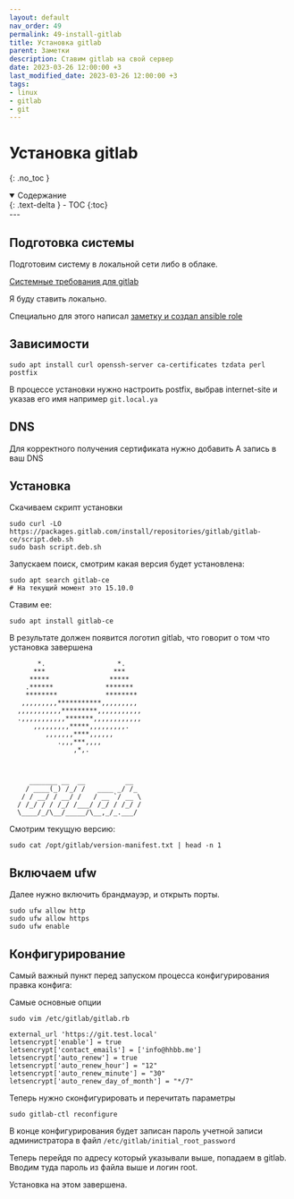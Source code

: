 ```yaml
---
layout: default
nav_order: 49
permalink: 49-install-gitlab
title: Установка gitlab
parent: Заметки
description: Ставим gitlab на свой сервер
date: 2023-03-26 12:00:00 +3
last_modified_date: 2023-03-26 12:00:00 +3
tags:
- linux
- gitlab
- git
---
```


# Установка gitlab
{: .no_toc }

<details open markdown="block">
  <summary>
    Содержание
  </summary>
  {: .text-delta }
- TOC
{:toc}
</details>
---

## Подготовка системы

Подготовим систему в локальной сети либо в облаке.

[Системные требования для gitlab](https://docs.gitlab.com/ee/install/requirements.html)

Я буду ставить локально.

Специально для этого написал [заметку и создал ansible role](https://lexusalex.ru/43-linux-commands#ubuntu-server)

## Зависимости

```shell
sudo apt install curl openssh-server ca-certificates tzdata perl postfix
```

В процессе установки нужно настроить postfix, выбрав internet-site и указав его имя например `git.local.ya`

## DNS

Для корректного получения сертификата нужно добавить A запись в ваш DNS

## Установка

Скачиваем скрипт установки

```shell
sudo curl -LO https://packages.gitlab.com/install/repositories/gitlab/gitlab-ce/script.deb.sh
sudo bash script.deb.sh
```

Запускаем поиск, смотрим какая версия будет установлена:

```shell
sudo apt search gitlab-ce
# На текущий момент это 15.10.0
```

Ставим ее: 

```shell
sudo apt install gitlab-ce
```

В результате должен появится логотип gitlab, что говорит о том что установка завершена

```shell
       *.                  *.
      ***                 ***
     *****               *****
    .******             *******
    ********            ********
   ,,,,,,,,,***********,,,,,,,,,
  ,,,,,,,,,,,*********,,,,,,,,,,,
  .,,,,,,,,,,,*******,,,,,,,,,,,,
      ,,,,,,,,,*****,,,,,,,,,.
         ,,,,,,,****,,,,,,
            .,,,***,,,,
                ,*,.
  


     _______ __  __          __
    / ____(_) /_/ /   ____ _/ /_
   / / __/ / __/ /   / __ `/ __ \
  / /_/ / / /_/ /___/ /_/ / /_/ /
  \____/_/\__/_____/\__,_/_.___/
```

Смотрим текущую версию:

```shell
sudo cat /opt/gitlab/version-manifest.txt | head -n 1
```

## Включаем ufw

Далее нужно включить брандмауэр, и открыть порты.

```shell
sudo ufw allow http
sudo ufw allow https
sudo ufw enable
````

## Конфигурирование

Самый важный пункт перед запуском процесса конфигурирования правка конфига:
 
Самые основные опции

```shell
sudo vim /etc/gitlab/gitlab.rb
```

```text
external_url 'https://git.test.local'
letsencrypt['enable'] = true
letsencrypt['contact_emails'] = ['info@hhbb.me']
letsencrypt['auto_renew'] = true
letsencrypt['auto_renew_hour'] = "12"
letsencrypt['auto_renew_minute'] = "30"
letsencrypt['auto_renew_day_of_month'] = "*/7"
```
 
Теперь нужно сконфигурировать и перечитать параметры

```shell
sudo gitlab-ctl reconfigure
```

В конце конфигурирования будет записан пароль учетной записи администратора в файл `/etc/gitlab/initial_root_password`

Теперь перейдя по адресу который указывали выше, попадаем в gitlab. Вводим туда пароль из файла выше и логин root.
 
Установка на этом завершена.